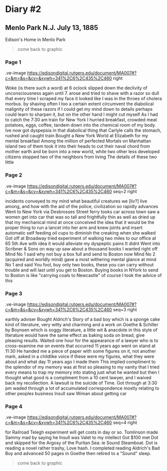 # Diary #2 

## Menlo Park N.J. July 13, 1885

Edison's Home in Menlo Park 

> come back to graphic 

### Page 1

.ve-image https://edisondigital.rutgers.edu/document/MA007#?c=&m=&s=&cv=&xywh=341%2C6%2C435%2C460 right

Woke (is there such a word) at 6 oclock slipped down the declivity of unconsciousness again until 7. arose and tried to shave with a razor so dull that every time I scraped my face it looked like I was in the throes of cholera morbus. by shaving often I too a certain extent circumvent the diabolical malignity of these razors if I could get my mind down to details perhaps could learn to sharpen it, but on the other hand I might cut myself As I had to catch the 7:30 am train for New York I hurried breakfast, crowded meat potatoes, eggs, coffee, tandem down into the chemical room of my body.  Ive now got dyspepsia in that diabolical thing that Carlyle calls the stomach, rushed and caught train Bought a New York World at Elizabeth for my mental breakfast Among the million of perfected Mortals on Manhattan island two of them took it into their heads to cut their naval chord from mother earth and be born into a new world, while two other less developed citizens stopped two of the neighbors from living The details of these two little 

### Page 2

.ve-image https://edisondigital.rutgers.edu/document/MA007#?c=&m=&s=&cv=&xywh=341%2C6%2C435%2C460 seq=2 right

incidents conveyed to my mind what beautiful creatures we [liv?] live among, and how with the aid of the police, civilization so rapidly advances Went to New York via Desbrosses Street ferry tooks car across town saw a women get into car that was so tall and frightfully thin as well as dried up that my mechanical mind at once conceived the idea that it would be the proper thing to run a lancet into her arm and knew joints and insert automatic self feeding oil cups to diminish the creaking when she walked Got off at Broadway tried experiment of walking two miles to our office at 65 5th Ave with idea it would alleviate my dyspeptic pains It didnt Went into Scribner & Sons on way up saw about a thousand books I wanted right off Mind No 1 said why not buy a box full and send to Boston now Mind No 2 (acquired and worldly mind) gave a most withering mental glance at mind No 1 and said You fool, buy only two books, these you can carry without trouble and will last until you get to Boston. Buying books in NYork to send to Boston is like "carrying coals to Newcastle" of course I took the advice of this

### Page 3

.ve-image https://edisondigital.rutgers.edu/document/MA007#?c=&m=&s=&cv=&xywh=341%2C6%2C435%2C460 seq=3 right

earthly adviser  Bought Aldrich's Story of a bad boy which is a sponge cake kind of literature, very witty and charming and a work on Goethe & Schiller by Boynsen which is soggy literature, a little wit & anacdote in this style of literature would have the same effect as baking soda on bread, give pleasing results. Waited one hour for the appearance of a lawyer who is to cross-examine me on events that occurred 11 years ago went on stand at 11:30 He handed me a piece of paper with some figures on it, not another mark, asked in a childlike voice if these were my figures, what they were about and what day 11 years ago I made them This implied compliment to the splendor of my memory was at first so pleasing to my vanity that I tried every means to trap my memory into stating just what he wanted but then I thought what good is a compliment from a 10 cent lawyer, and I waived back my recollection. A lawsuit is the suicide of Time. Got through at 3:30 pm waded through a lot of accumulated correspondence mostly relating to other peoples business Insull saw Wiman about getting car

### Page 4

.ve-image https://edisondigital.rutgers.edu/document/MA007#?c=&m=&s=&cv=&xywh=341%2C6%2C435%2C460 seq=4 right

for Railroad Telegh experiment will get costs in day or so. Tomlinson made Sammy mad by saying he Insull was Valet to my intellect Got $100 met Dot and skipped for the Argosy of the Puritan Sea: ie Sound Steamboat.  Dot is reading a novel rather trashy, Love hash. I completed reading Aldrich's Bad Boy and advanced 50 pages in Goethe then retired to a "Sound" sleep.

> come back to graphic 
